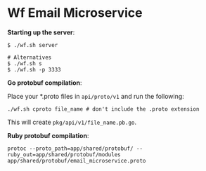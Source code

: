 # Wf Email Microservice

**Starting up the server**:

```
$ ./wf.sh server 

# Alternatives
$ ./wf.sh s
$ ./wf.sh -p 3333
```

**Go protobuf compilation**:

Place your *.proto files in `api/proto/v1` and run the following:

```
./wf.sh cproto file_name # don't include the .proto extension
```

This will create `pkg/api/v1/file_name.pb.go`.

**Ruby protobuf compilation**:

`protoc --proto_path=app/shared/protobuf/ --ruby_out=app/shared/protobuf/modules app/shared/protobuf/email_microservice.proto`
